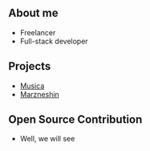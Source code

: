 
## About me

- Freelancer
- Full-stack developer

## Projects

- [Musica](https://github.com/krr0ption/musica)
- [Marzneshin](https://github.com/krr0ption/marzneshin)

## Open Source Contribution

- Well, we will see
